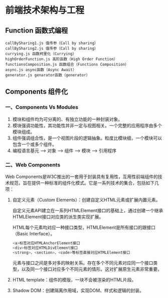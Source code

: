 # 前端技术架构与工程


## Function 函数式编程

    callBySharing1.js 值传参（Call by sharing）
    callBySharing2.js 值传参（Call by sharing）
    currying.js 函数柯里化（Currying）
    highOrderFunction.js 高阶函数（High Order Function）
    functionsComposition.js 函数组合（Functions Composition）
    async.js async函数（Async Await）
    generator.js genarator函数（generator）

## Components 组件化

### 一、Components Vs Modules

1. 模块和组件均为可分离的、有独立功能的一种封装对象。
2. 模块强调功能性，其功能性并非一定与视图相关。一个完整的应用程序由多个模块组成。
3. 组件强调组合性，是一个视图片段的逻辑抽象。粒度比模块细，一个模块可以包含一个或多个组件。
4. 编程语言基元 --> 对象 --> 组件 --> 模块 --> 引用程序

### 二、Web Components

Web Components是W3C推出的一套用于封装具有复用性，互用性前端组件的技术规范，旨在提供一种标准的组件化模式。它是一系列技术的集合，包括如下几项：

1. 自定义元素（Custom Elements）：创建自定义HTML元素或扩展内置元素。

    自定义元素API建立在一系列HTMLElement接口的基础上，通过创建一个继承HTMLElement接口对应类的派生类实现扩展。

    HTML每个元素均对应一种接口类型，HTMLElement是所有接口的跟接口（Basic Interface）。

    ```JavaScript
    <a>标签对应HTMLAnchorElement接口
    <div>标签对应HTMLDivElement接口
    <strong>、<section>、<code>等标签直接对应HTMLElement接口
    ```
    元素与接口之间是多对多的映射关系。存在多个不同元素对应同一个接口类型，以及同一个接口对应多个不同元素的情形。这对扩展原生元素非常重要。

2. HTML template：组件的模版，一块不会被渲染的HTML片段。

3. Shadow DOM：创建隔离作用域，实现DOM、样式和逻辑的封装。

